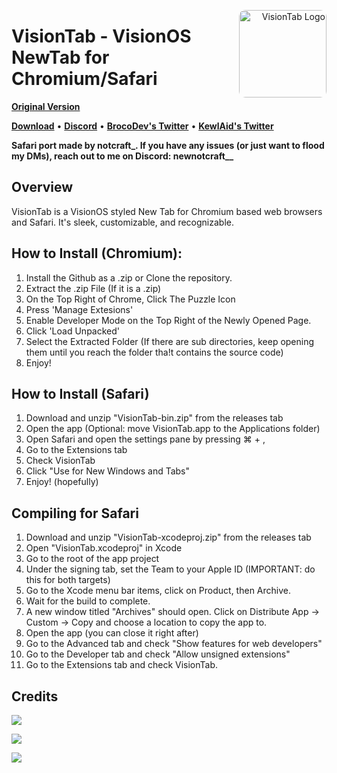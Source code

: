 <p align="right">
  <img align="right" height="140" src="https://raw.githubusercontent.com/Broco8Dev/VisionTab/main/icon.png" alt="VisionTab Logo" style="float: right; border-radius: 10px;"/>
</p>

<h1 align="left">VisionTab - VisionOS NewTab for Chromium/Safari</h1>

<p align="left">
  <strong><a href="https://github.com/Broco8Dev/VisionTab">Original Version</a></strong>
  
  <strong><a href="https://github.com/ntcrft/VisionTab-safari/tags">Download</a></strong>
  •
  <strong><a href="https://discord.gg/yx35bgRxF4">Discord</a></strong>
  •
  <strong><a href="https://twitter.com/Broco8Dev">BrocoDev's Twitter</a></strong>
  •
  <strong><a href="https://twitter.com/_kewlaid">KewlAid's Twitter</a></strong>

  <strong>Safari port made by notcraft_. If you have any issues (or just want to flood my DMs), reach out to me on Discord: newnotcraft__</strong>
</p>

## Overview

VisionTab is a VisionOS styled New Tab for Chromium based web browsers and Safari. It's sleek, customizable, and recognizable.

## How to Install (Chromium):
1. Install the Github as a .zip or Clone the repository.
2. Extract the .zip File (If it is a .zip)
3. On the Top Right of Chrome, Click The Puzzle Icon
4. Press 'Manage Extesions'
5. Enable Developer Mode on the Top Right of the Newly Opened Page.
6. Click 'Load Unpacked'
7. Select the Extracted Folder (If there are sub directories, keep opening them until you reach the folder tha!t contains the source code)
8. Enjoy!

## How to Install (Safari)
1. Download and unzip "VisionTab-bin.zip" from the releases tab
2. Open the app (Optional: move VisionTab.app to the Applications folder)
3. Open Safari and open the settings pane by pressing ⌘ + ,
4. Go to the Extensions tab
5. Check VisionTab
6. Click "Use for New Windows and Tabs"
7. Enjoy! (hopefully)

## Compiling for Safari
1. Download and unzip "VisionTab-xcodeproj.zip" from the releases tab
2. Open "VisionTab.xcodeproj" in Xcode
3. Go to the root of the app project
4. Under the signing tab, set the Team to your Apple ID (IMPORTANT: do this for both targets)
5. Go to the Xcode menu bar items, click on Product, then Archive.
6. Wait for the build to complete.
7. A new window titled "Archives" should open. Click on Distribute App -> Custom -> Copy and choose a location to copy the app to.
8. Open the app (you can close it right after)
9. Go to the Advanced tab and check "Show features for web developers"
10. Go to the Developer tab and check "Allow unsigned extensions"
11. Go to the Extensions tab and check VisionTab.

## Credits

<a href="https://github.com/Broco8Dev"><img src="https://img.shields.io/static/v1?style=social&message=Developer&logo=github&logoColor=000000&label=BrocoDev" /></a>

<a href="https://github.com/kewla1d"><img src="https://img.shields.io/static/v1?style=social&message=Developer&logo=github&logoColor=000000&label=KewlAid" /></a>

<a href="https://github.com/ntcrft"><img src="https://img.shields.io/static/v1?style=social&message=Developer&logo=github&logoColor=000000&label=ntcrft" /></a>
